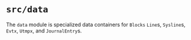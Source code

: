 # `src/data`

The `data` module is specialized data containers for `Blocks` `Line`s, `Sysline`s, `Evtx`, `Utmpx`, and `JournalEntry`s.
